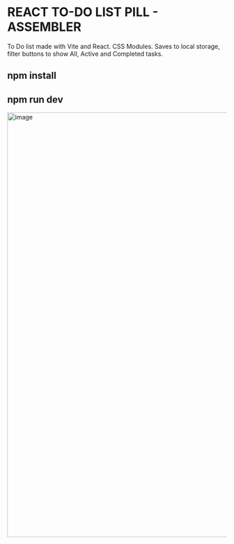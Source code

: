 # REACT TO-DO LIST PILL - ASSEMBLER

To Do list made with Vite and React. CSS Modules. Saves to local storage, filter buttons to show All, Active and Completed tasks. 

## npm install 

## npm run dev

<img width="973" alt="image" src="https://user-images.githubusercontent.com/90968035/222156306-848c5608-6b16-4399-880b-6f0541d2494f.png">
